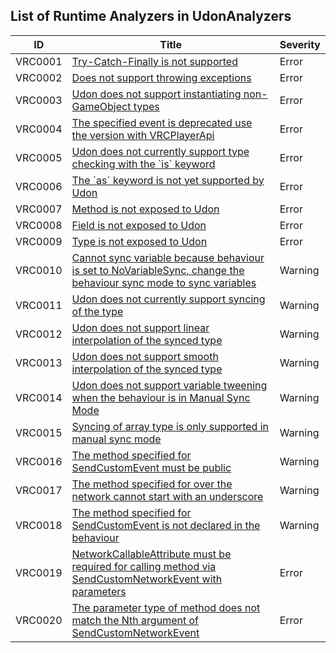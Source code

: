 ## List of Runtime Analyzers in UdonAnalyzers

| ID      | Title                                                                                                                             | Severity | 
| ------- | --------------------------------------------------------------------------------------------------------------------------------- | -------- | 
| VRC0001 | [Try\-Catch\-Finally is not supported](./VRC0001.md)                                                                              | Error    | 
| VRC0002 | [Does not support throwing exceptions](./VRC0002.md)                                                                              | Error    | 
| VRC0003 | [Udon does not support instantiating non\-GameObject types](./VRC0003.md)                                                         | Error    | 
| VRC0004 | [The specified event is deprecated use the version with VRCPlayerApi](./VRC0004.md)                                               | Error    | 
| VRC0005 | [Udon does not currently support type checking with the \`is\` keyword](./VRC0005.md)                                             | Error    | 
| VRC0006 | [The \`as\` keyword is not yet supported by Udon](./VRC0006.md)                                                                   | Error    | 
| VRC0007 | [Method is not exposed to Udon](./VRC0007.md)                                                                                     | Error    | 
| VRC0008 | [Field is not exposed to Udon](./VRC0008.md)                                                                                      | Error    | 
| VRC0009 | [Type is not exposed to Udon](./VRC0009.md)                                                                                       | Error    | 
| VRC0010 | [Cannot sync variable because behaviour is set to NoVariableSync, change the behaviour sync mode to sync variables](./VRC0010.md) | Warning  | 
| VRC0011 | [Udon does not currently support syncing of the type](./VRC0011.md)                                                               | Warning  | 
| VRC0012 | [Udon does not support linear interpolation of the synced type](./VRC0012.md)                                                     | Warning  | 
| VRC0013 | [Udon does not support smooth interpolation of the synced type](./VRC0013.md)                                                     | Warning  | 
| VRC0014 | [Udon does not support variable tweening when the behaviour is in Manual Sync Mode](./VRC0014.md)                                 | Warning  | 
| VRC0015 | [Syncing of array type is only supported in manual sync mode](./VRC0015.md)                                                       | Warning  | 
| VRC0016 | [The method specified for SendCustomEvent must be public](./VRC0016.md)                                                           | Warning  | 
| VRC0017 | [The method specified for over the network cannot start with an underscore](./VRC0017.md)                                         | Warning  | 
| VRC0018 | [The method specified for SendCustomEvent is not declared in the behaviour](./VRC0018.md)                                         | Warning  | 
| VRC0019 | [NetworkCallableAttribute must be required for calling method via SendCustomNetworkEvent with parameters](./VRC0019.md)           | Error    | 
| VRC0020 | [The parameter type of method does not match the Nth argument of SendCustomNetworkEvent](./VRC0020.md)                            | Error    | 



